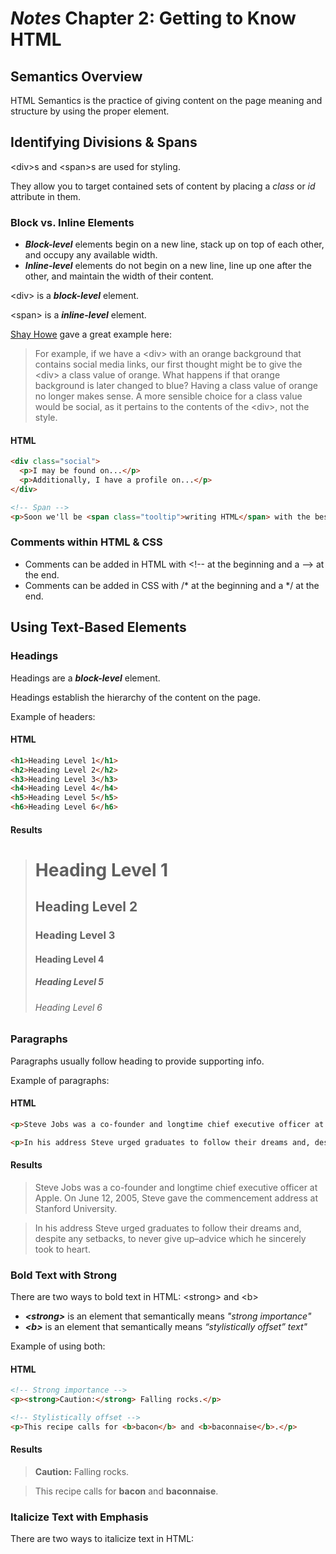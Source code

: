 # *Notes* Chapter 2: Getting to Know HTML

## Semantics Overview
HTML Semantics is the practice of giving content on the page meaning and structure by using the proper element.

## Identifying Divisions & Spans
\<div>s and \<span>s are used for styling.

They allow you to target contained sets of content by placing a *class* or *id* attribute in them.

### Block vs. Inline Elements
* ***Block-level*** elements begin on a new line, stack up on top of each other, and occupy any available width.
* ***Inline-level*** elements do not begin on a new line, line up one after the other, and maintain the width of their content.

\<div> is a ***block-level*** element.

\<span> is a ***inline-level*** element.

[Shay Howe](https://learn.shayhowe.com/html-css/getting-to-know-html/) gave a great example here:
>For example, if we have a \<div> with an orange background that contains social media links, our first thought might be to give the \<div>
>a class value of orange. What happens if that orange background is later changed to blue? Having a class value of orange no longer makes
>sense. A more sensible choice for a class value would be social, as it pertains to the contents of the \<div>, not the style.

#### HTML
```html
<div class="social">
  <p>I may be found on...</p>
  <p>Additionally, I have a profile on...</p>
</div>

<!-- Span -->
<p>Soon we'll be <span class="tooltip">writing HTML</span> with the best of them.</p>
```

### Comments within HTML & CSS
* Comments can be added in HTML with \<!-- at the beginning and a \--> at the end.
* Comments can be added in CSS with /\* at the beginning and a \*/ at the end.

## Using Text-Based Elements

### Headings
Headings are a ***block-level*** element.

Headings establish the hierarchy of the content on the page.

Example of headers:
#### HTML
```html
<h1>Heading Level 1</h1>
<h2>Heading Level 2</h2>
<h3>Heading Level 3</h3>
<h4>Heading Level 4</h4>
<h5>Heading Level 5</h5>
<h6>Heading Level 6</h6>
```
#### Results
> <h1>Heading Level 1</h1>
> <h2>Heading Level 2</h2>
> <h3>Heading Level 3</h3>
> <h4>Heading Level 4</h4>
> <h5>Heading Level 5</h5>
> <h6>Heading Level 6</h6>

### Paragraphs
Paragraphs usually follow heading to provide supporting info.

Example of paragraphs:
#### HTML
```html
<p>Steve Jobs was a co-founder and longtime chief executive officer at Apple. On June 12, 2005, Steve gave the commencement address at Stanford University.</p>

<p>In his address Steve urged graduates to follow their dreams and, despite any setbacks, to never give up&ndash;advice which he sincerely took to heart.</p>
```
#### Results
> <p>Steve Jobs was a co-founder and longtime chief executive officer at Apple. On June 12, 2005, Steve gave the commencement address at Stanford University.</p>

> <p>In his address Steve urged graduates to follow their dreams and, despite any setbacks, to never give up&ndash;advice which he sincerely took to heart.</p>

### Bold Text with Strong
There are two ways to bold text in HTML: \<strong> and \<b>

* ***\<strong>*** is an element that semantically means *"strong importance"*
* ***\<b>*** is an element that semantically means *“stylistically offset” text"*

Example of using both:

#### HTML
```html
<!-- Strong importance -->
<p><strong>Caution:</strong> Falling rocks.</p>

<!-- Stylistically offset -->
<p>This recipe calls for <b>bacon</b> and <b>baconnaise</b>.</p>
```

#### Results
> <p><strong>Caution:</strong> Falling rocks.</p>

> <p>This recipe calls for <b>bacon</b> and <b>baconnaise</b>.</p>

### Italicize Text with Emphasis
There are two ways to italicize text in HTML:
